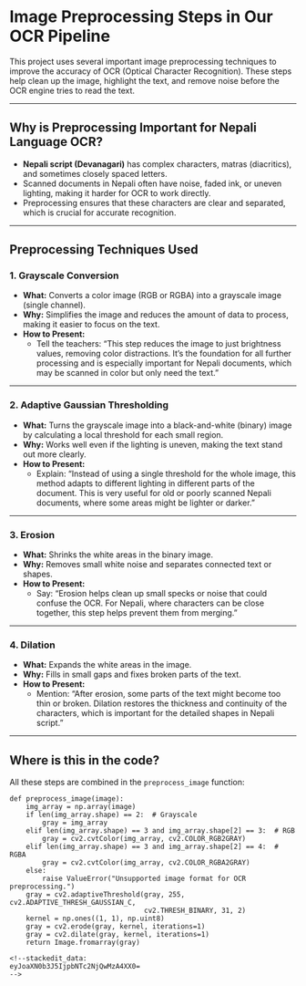 
# Image Preprocessing Steps in Our OCR Pipeline

This project uses several important image preprocessing techniques to improve the accuracy of OCR (Optical Character Recognition). These steps help clean up the image, highlight the text, and remove noise before the OCR engine tries to read the text.

---

## Why is Preprocessing Important for Nepali Language OCR?

- **Nepali script (Devanagari)** has complex characters, matras (diacritics), and sometimes closely spaced letters.
- Scanned documents in Nepali often have noise, faded ink, or uneven lighting, making it harder for OCR to work directly.
- Preprocessing ensures that these characters are clear and separated, which is crucial for accurate recognition.

---

## Preprocessing Techniques Used

### 1. Grayscale Conversion

- **What:** Converts a color image (RGB or RGBA) into a grayscale image (single channel).
- **Why:** Simplifies the image and reduces the amount of data to process, making it easier to focus on the text.
- **How to Present:**  
  - Tell the teachers: “This step reduces the image to just brightness values, removing color distractions. It’s the foundation for all further processing and is especially important for Nepali documents, which may be scanned in color but only need the text.”

---

### 2. Adaptive Gaussian Thresholding

- **What:** Turns the grayscale image into a black-and-white (binary) image by calculating a local threshold for each small region.
- **Why:** Works well even if the lighting is uneven, making the text stand out more clearly.
- **How to Present:**  
  - Explain: “Instead of using a single threshold for the whole image, this method adapts to different lighting in different parts of the document. This is very useful for old or poorly scanned Nepali documents, where some areas might be lighter or darker.”

---

### 3. Erosion

- **What:** Shrinks the white areas in the binary image.
- **Why:** Removes small white noise and separates connected text or shapes.
- **How to Present:**  
  - Say: “Erosion helps clean up small specks or noise that could confuse the OCR. For Nepali, where characters can be close together, this step helps prevent them from merging.”

---

### 4. Dilation

- **What:** Expands the white areas in the image.
- **Why:** Fills in small gaps and fixes broken parts of the text.
- **How to Present:**  
  - Mention: “After erosion, some parts of the text might become too thin or broken. Dilation restores the thickness and continuity of the characters, which is important for the detailed shapes in Nepali script.”

---

## Where is this in the code?

All these steps are combined in the `preprocess_image` function:

```ocr_api/ocr_utils.py#L38-54
def preprocess_image(image):
    img_array = np.array(image)
    if len(img_array.shape) == 2:  # Grayscale
        gray = img_array
    elif len(img_array.shape) == 3 and img_array.shape[2] == 3:  # RGB
        gray = cv2.cvtColor(img_array, cv2.COLOR_RGB2GRAY)
    elif len(img_array.shape) == 3 and img_array.shape[2] == 4:  # RGBA
        gray = cv2.cvtColor(img_array, cv2.COLOR_RGBA2GRAY)
    else:
        raise ValueError("Unsupported image format for OCR preprocessing.")
    gray = cv2.adaptiveThreshold(gray, 255, cv2.ADAPTIVE_THRESH_GAUSSIAN_C,
                                 cv2.THRESH_BINARY, 31, 2)
    kernel = np.ones((1, 1), np.uint8)
    gray = cv2.erode(gray, kernel, iterations=1)
    gray = cv2.dilate(gray, kernel, iterations=1)
    return Image.fromarray(gray)

<!--stackedit_data:
eyJoaXN0b3J5IjpbNTc2NjQwMzA4XX0=
-->